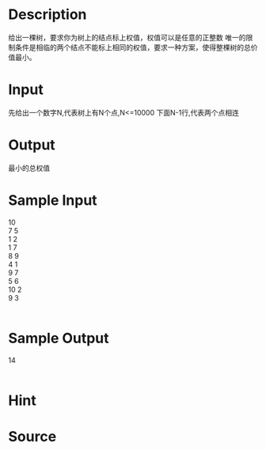 
# Description

<div class="content">给出一棵树，要求你为树上的结点标上权值，权值可以是任意的正整数 
唯一的限制条件是相临的两个结点不能标上相同的权值，要求一种方案，使得整棵树的总价值最小。
</div>

# Input

<div class="content">先给出一个数字N,代表树上有N个点,N&lt;=10000
下面N-1行,代表两个点相连</div>

# Output

<div class="content">最小的总权值</div>

# Sample Input

<div class="content"><span class="sampledata">10 <br/>
7 5 <br/>
1 2 <br/>
1 7 <br/>
8 9 <br/>
4 1 <br/>
9 7 <br/>
5 6 <br/>
10 2 <br/>
9 3 <br/>
<br/>
</span></div>

# Sample Output

<div class="content"><span class="sampledata">14 <br/>
<br/>
</span></div>

# Hint

<div class="content"><p></p></div>

# Source

<div class="content"><p><a href="problemset.php?search="></a></p></div>

